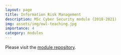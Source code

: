 ```yaml
---
layout: page
title: Information Risk Management
description: MSc Cyber Security module (2018-2021)
img: assets/img/owl-teaching.jpg
importance: 4
category: modules
---
```


Please visit the [module repository](https://github.com/pa-legg/irm-module/).
